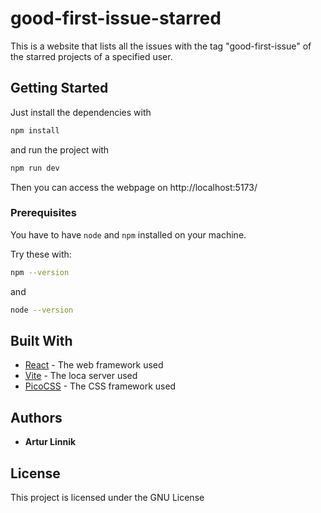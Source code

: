 # good-first-issue-starred

This is a website that lists all the issues with the tag "good-first-issue" of the starred projects of a specified user.

## Getting Started

Just install the dependencies with

```bash
npm install
```

and run the project with

```bash
npm run dev
```

Then you can access the webpage on http://localhost:5173/

### Prerequisites

You have to have `node` and `npm` installed on your machine.

Try these with:

```bash
npm --version
```

and

```bash
node --version
```

## Built With

- [React](https://es.react.dev/) - The web framework used
- [Vite](https://vitejs.dev/) - The loca server used
- [PicoCSS](https://picocss.com/) - The CSS framework used

## Authors

- **Artur Linnik**

## License

This project is licensed under the GNU License
